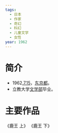 ```yaml
---
tags:
  - 日本
  - 作家
  - 奇幻
  - 科幻
  - 儿童文学
  - 女性
year: 1962
---
```

# 简介

- 1962[.7.15](2024-07-15.md)，[东京都](东京都.md)。
- 立教大学[文学部](文学部.md)毕业。
# 主要作品

《鹿王 上》
《鹿王 下》